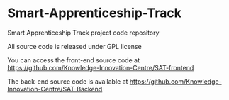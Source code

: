 # Smart-Apprenticeship-Track
Smart Apprenticeship Track project code repository

All source code is released under GPL license

You can access the front-end source code at https://github.com/Knowledge-Innovation-Centre/SAT-frontend

The back-end source code is available at https://github.com/Knowledge-Innovation-Centre/SAT-Backend
